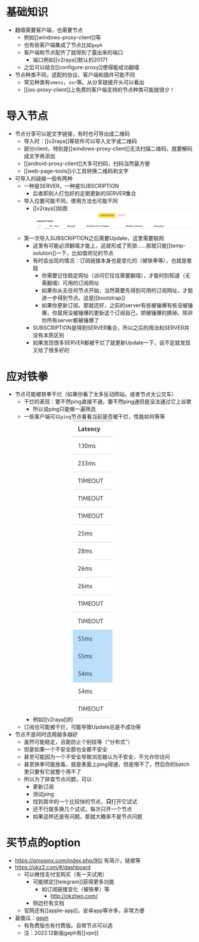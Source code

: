# 基础知识
- 翻墙需要客户端，也需要节点
  - 例如[[windows-proxy-client]]等
  - 也有些客户端集成了节点比如`geph`
  - 客户端和节点配齐了就得到了露出来的端口
    - 端口例如[[v2raya]]默认的20171
  - 之后可以结合[[configure-proxy]]使得能成功翻墙
- 节点种类不同，适配的协议、客户端和插件可能不同
  - 常见种类有`vmess`，`ssr`等。从分享链接开头可以看出
  - [[ios-proxy-client]]上免费的客户端支持的节点种类可能就很少！
# 导入节点
- 节点分享可以是文字链接，有时也可导出成二维码
  - 导入时：[[v2raya]]等软件可以导入文字或二维码
  - 部分client，特别是[[windows-proxy-client]]无法扫描二维码，就要解码成文字再添加
  - [[android-proxy-client]]大多可扫码，扫码当然最方便
  - [[web-page-tools]]小工具转换二维码和文字
- 可导入的链接一般有两种
  - 一种是SERVER，一种是SUBSCRIPTION
    - 后者即别人打包好的定期更新的SERVER集合
  - 导入位置可能不同，使用方法也可能不同
    - [[v2raya]]如图![](node.png)
  - 第一次导入SUBSCRIPTION之后需要Update，这里需要联网
    - 这里有可能必须翻墙才能上，这就形成了死锁……那就只能[[temp-solution]]一下，比如借师兄的节点
    - 有时会出现的情况：订阅链接本身也是变化的（被铁拳等），也就是套娃
      - 你需要记住稳定网址（访问它往往需要翻墙），才能时刻知道（无需翻墙）可用的订阅网址
      - 如果你从无任何节点开始，当然需要先得到可用的订阅网址，才能进一步得到节点。这是[[bootstrap]]
      - 如果你更新订阅，那就还好，之前的server有些被锤爆有些没被锤爆，你就用没被锤爆的更新这个订阅自己，把被锤爆的换掉。除非你所有server都被锤爆了
    - SUBSCRIPTION是得到SERVER集合，所以之后的用法和SERVER并没有本质区别
    - 如果发现很多SERVER都被干烂了就更新Update一下，说不定就发现又给了很多好的
# 应对铁拳
- 节点可能被铁拳干烂（如果你看了太多反动网站。或者节点太公交车）
  - 干烂的表现：要不然ping直接不通，要不然ping通但是没法通过它上谷歌
    - 所以说ping只能做一遍筛选
  - 一些客户端可以`ping`节点看看当前是否被干烂，性能如何等等
    - 例如[[v2raya]]的![](test-node.png)
  - 订阅也可能被干烂，可能导致Update总是不成功等
- 节点不是同时选用越多越好
  - 虽然可能稳定，且能防止个别挂等（“分布式”）
  - 但是如果一个不安全那也全都不安全
  - 甚至可能因为一个不安全导致浏览器认为不安全，不允许你访问
  - 甚至铁拳可能放毒，就是表面上ping得通，但是用不了，然后你的batch里只要有它就整个用不了
  - 所以为了排查节点问题，可以
    - 更新订阅
    - 测试ping
    - 找到其中的一个比较快的节点，**只**打开它试试
    - 还不行就多换几个试试，每次只开一个节点
    - 如果这样还是有问题，那就大概率不是节点问题
# 买节点的option
- https://qmxqmx.com/index.php/90/ 有简介，链接等
- https://okz2.com/#/dashboard
  - 可以微信支付宝购买（有一天试用）
    - 可能绑定[[telegram]]获得更多功能
      - 如订阅链接变化（被铁拳）等
        - http://okztwo.com/
    - 侧边栏有文档
  - 官网还有[[apple-app]]，安卓app等许多，非常方便
- 最傻瓜：[geph](https://geph.io/zhs)
  - 有免费版也有付费版。自带节点可以选
  - 注：2022.12新版geph有[[vpn]]